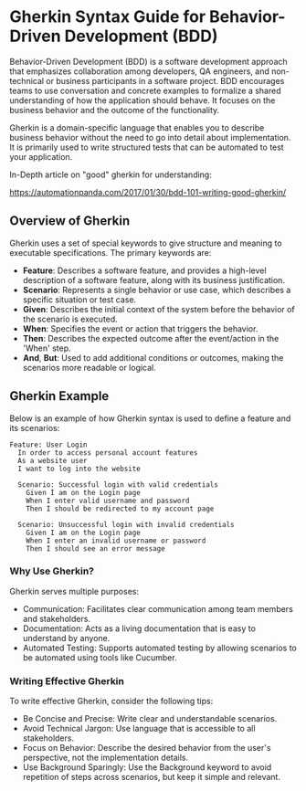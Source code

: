 # Gherkin Syntax Guide for Behavior-Driven Development (BDD)

Behavior-Driven Development (BDD) is a software development approach that emphasizes collaboration among developers, QA engineers, and non-technical or business participants in a software project. BDD encourages teams to use conversation and concrete examples to formalize a shared understanding of how the application should behave. It focuses on the business behavior and the outcome of the functionality.

Gherkin is a domain-specific language that enables you to describe business behavior without the need to go into detail about implementation. It is primarily used to write structured tests that can be automated to test your application.

In-Depth article on "good" gherkin for understanding:

https://automationpanda.com/2017/01/30/bdd-101-writing-good-gherkin/

## Overview of Gherkin

Gherkin uses a set of special keywords to give structure and meaning to executable specifications. The primary keywords are:

- **Feature**: Describes a software feature, and provides a high-level description of a software feature, along with its business justification.
- **Scenario**: Represents a single behavior or use case, which describes a specific situation or test case.
- **Given**: Describes the initial context of the system before the behavior of the scenario is executed.
- **When**: Specifies the event or action that triggers the behavior.
- **Then**: Describes the expected outcome after the event/action in the 'When' step.
- **And**, **But**: Used to add additional conditions or outcomes, making the scenarios more readable or logical.

## Gherkin Example

Below is an example of how Gherkin syntax is used to define a feature and its scenarios:

```gherkin
Feature: User Login
  In order to access personal account features
  As a website user
  I want to log into the website

  Scenario: Successful login with valid credentials
    Given I am on the Login page
    When I enter valid username and password
    Then I should be redirected to my account page

  Scenario: Unsuccessful login with invalid credentials
    Given I am on the Login page
    When I enter an invalid username or password
    Then I should see an error message
```

### Why Use Gherkin?

Gherkin serves multiple purposes:

* Communication: Facilitates clear communication among team members and stakeholders.
* Documentation: Acts as a living documentation that is easy to understand by anyone.
* Automated Testing: Supports automated testing by allowing scenarios to be automated using tools like Cucumber.

### Writing Effective Gherkin

To write effective Gherkin, consider the following tips:

* Be Concise and Precise: Write clear and understandable scenarios.
* Avoid Technical Jargon: Use language that is accessible to all stakeholders.
* Focus on Behavior: Describe the desired behavior from the user's perspective, not the implementation details.
* Use Background Sparingly: Use the Background keyword to avoid repetition of steps across scenarios, but keep it simple and relevant.